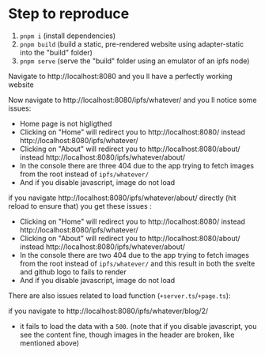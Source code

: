 # Step to reproduce

1. `pnpm i` (install dependencies)
2. `pnpm build` (build a static, pre-rendered website using adapter-static into the "build" folder)
3. `pnpm serve` (serve the "build" folder using an emulator of an ipfs node)

Navigate to http://localhost:8080 and you ll have a perfectly working website

Now navigate to http://localhost:8080/ipfs/whatever/ and you ll notice some issues:

- Home page is not higligthed
- Clicking on "Home" will redirect you to http://localhost:8080/ instead http://localhost:8080/ipfs/whatever/
- Clicking on "About" will redirect you to http://localhost:8080/about/ instead http://localhost:8080/ipfs/whatever/about/
- In the console there are three 404 due to the app trying to fetch images from the root instead of `ipfs/whatever/`
- And if you disable javascript, image do not load

if you navigate http://localhost:8080/ipfs/whatever/about/ directly (hit reload to ensure that) you get these issues :

- Clicking on "Home" will redirect you to http://localhost:8080/ instead http://localhost:8080/ipfs/whatever/
- Clicking on "About" will redirect you to http://localhost:8080/about/ instead http://localhost:8080/ipfs/whatever/about/
- In the console there are two 404 due to the app trying to fetch images from the root instead of `ipfs/whatever/` and this result in both the svelte and github logo to fails to render
- And if you disable javascript, image do not load

There are also issues related to load function (`+server.ts`/`+page.ts`):

if you navigate to http://localhost:8080/ipfs/whatever/blog/2/

- it fails to load the data with a `500`. (note that if you disable javascript, you see the content fine, though images in the header are broken, like mentioned above)
